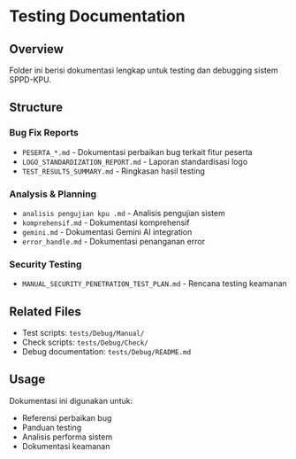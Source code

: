 # Testing Documentation

## Overview
Folder ini berisi dokumentasi lengkap untuk testing dan debugging sistem SPPD-KPU.

## Structure

### Bug Fix Reports
- `PESERTA_*.md` - Dokumentasi perbaikan bug terkait fitur peserta
- `LOGO_STANDARDIZATION_REPORT.md` - Laporan standardisasi logo
- `TEST_RESULTS_SUMMARY.md` - Ringkasan hasil testing

### Analysis & Planning
- `analisis pengujian kpu .md` - Analisis pengujian sistem
- `komprehensif.md` - Dokumentasi komprehensif
- `gemini.md` - Dokumentasi Gemini AI integration
- `error_handle.md` - Dokumentasi penanganan error

### Security Testing
- `MANUAL_SECURITY_PENETRATION_TEST_PLAN.md` - Rencana testing keamanan

## Related Files
- Test scripts: `tests/Debug/Manual/`
- Check scripts: `tests/Debug/Check/`
- Debug documentation: `tests/Debug/README.md`

## Usage
Dokumentasi ini digunakan untuk:
- Referensi perbaikan bug
- Panduan testing
- Analisis performa sistem
- Dokumentasi keamanan 
